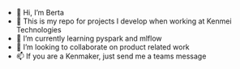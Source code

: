 - 👋 Hi, I’m Berta
- 👀 This is my repo for projects I develop when working at Kenmei Technologies
- 🌱 I’m currently learning pyspark and mlflow
- 💞️ I’m looking to collaborate on product related work
- 📫 If you are a Kenmaker, just send me a teams message

<!---
ktberfloma/ktberfloma is a ✨ special ✨ repository because its `README.md` (this file) appears on your GitHub profile.
You can click the Preview link to take a look at your changes.
--->
